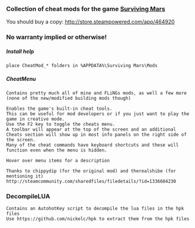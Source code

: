 ### Collection of cheat mods for the game [Surviving Mars](https://www.survivingmars.com/)
You should buy a copy: http://store.steampowered.com/app/464920

### No warranty implied or otherwise!

##### Install help
```
place CheatMod_* folders in %APPDATA%\Surviving Mars\Mods
```

##### CheatMenu
```
Contains pretty much all of mine and FLiNGs mods, as well a few more (none of the new/modified building mods though)

Enables the game's built-in cheat tools.
This can be useful for mod developers or if you just want to play the game in creative mode.
Use the F2 key to toggle the cheats menu.
A toolbar will appear at the top of the screen and an additional Cheats section will show up in most info panels on the right side of the screen.
Many of the cheat commands have keyboard shortcuts and these will function even when the menu is hidden.

Hover over menu items for a description

Thanks to chippydip (for the original mod) and therealshibe (for mentioning it)
http://steamcommunity.com/sharedfiles/filedetails/?id=1336604230
```

### DecompileLUA
```
Contains an AutohotKey script to decompile the lua files in the hpk files
Use https://github.com/nickelc/hpk to extract them from the hpk files
```
